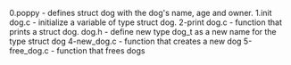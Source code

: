 0.poppy - defines struct dog with the dog's  name, age and owner.
1.init dog.c - initialize a variable of type struct dog.
2-print dog.c - function that prints a struct dog.
dog.h - define new type dog_t as a new name for the type struct dog
4-new_dog.c - function that creates a new dog
5-free_dog.c - function that frees dogs